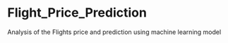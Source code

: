 # Flight_Price_Prediction
Analysis of the Flights price and prediction using machine learning model 
